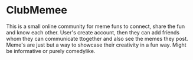 # ClubMemee

This is a small online community for meme funs to connect, share the fun and know each other.
User's create account, then they can add friends whom they can communicate ttogether and also see the memes they post.
Meme's are just but a way to showcase their creativity in a fun way.
Might be informative or purely comedylike.
